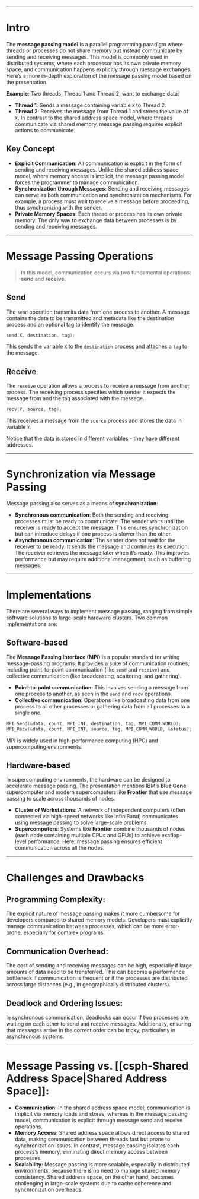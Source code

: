***
# Intro

The **message passing model** is a parallel programming paradigm where threads or processes do not share memory but instead communicate by sending and receiving messages. This model is commonly used in distributed systems, where each processor has its own private memory space, and communication happens explicitly through message exchanges. Here’s a more in-depth exploration of the message passing model based on the presentation.

**Example**:
Two threads, Thread 1 and Thread 2, want to exchange data:
- **Thread 1**: Sends a message containing variable `X` to Thread 2.
- **Thread 2**: Receives the message from Thread 1 and stores the value of `X`.
In contrast to the shared address space model, where threads communicate via shared memory, message passing requires explicit actions to communicate.
## Key Concept

- **Explicit Communication**: All communication is explicit in the form of sending and receiving messages. Unlike the shared address space model, where memory access is implicit, the message passing model forces the programmer to manage communication.
- **Synchronization through Messages**: Sending and receiving messages can serve as both communication and synchronization mechanisms. For example, a process must wait to receive a message before proceeding, thus synchronizing with the sender.
- **Private Memory Spaces**: Each thread or process has its own private memory. The only way to exchange data between processes is by sending and receiving messages.
***
# Message Passing Operations
> In this model, communication occurs via two fundamental operations: **send** and **receive**.
## Send
The `send` operation transmits data from one process to another. A message contains the data to be transmitted and metadata like the destination process and an optional tag to identify the message.
```C
send(X, destination, tag);
```
This sends the variable `X` to the `destination` process and attaches a `tag` to the message.
## Receive
The `receive` operation allows a process to receive a message from another process. The receiving process specifies which sender it expects the message from and the tag associated with the message.
```C
recv(Y, source, tag);
```
This receives a message from the `source` process and stores the data in variable `Y`.

Notice that the data is stored in different variables - they have different addresses.
***
# Synchronization via Message Passing

Message passing also serves as a means of **synchronization**:
- **Synchronous communication**: Both the sending and receiving processes must be ready to communicate. The sender waits until the receiver is ready to accept the message. This ensures synchronization but can introduce delays if one process is slower than the other.
- **Asynchronous communication**: The sender does not wait for the receiver to be ready. It sends the message and continues its execution. The receiver retrieves the message later when it’s ready. This improves performance but may require additional management, such as buffering messages.
***
# Implementations

There are several ways to implement message passing, ranging from simple software solutions to large-scale hardware clusters. Two common implementations are:
## Software-based

The **Message Passing Interface (MPI)** is a popular standard for writing message-passing programs. It provides a suite of communication routines, including point-to-point communication (like `send` and `receive`) and collective communication (like broadcasting, scattering, and gathering).
- **Point-to-point communication**: This involves sending a message from one process to another, as seen in the `send` and `recv` operations.
- **Collective communication**: Operations like broadcasting data from one process to all other processes or gathering data from all processes to a single one.
```C
MPI_Send(&data, count, MPI_INT, destination, tag, MPI_COMM_WORLD);
MPI_Recv(&data, count, MPI_INT, source, tag, MPI_COMM_WORLD, &status);
```
MPI is widely used in high-performance computing (HPC) and supercomputing environments.
## Hardware-based
In supercomputing environments, the hardware can be designed to accelerate message passing. The presentation mentions IBM’s **Blue Gene** supercomputer and modern supercomputers like **Frontier** that use message passing to scale across thousands of nodes.
- **Cluster of Workstations**: A network of independent computers (often connected via high-speed networks like InfiniBand) communicates using message passing to solve large-scale problems.
- **Supercomputers**: Systems like **Frontier** combine thousands of nodes (each node containing multiple CPUs and GPUs) to achieve exaflop-level performance. Here, message passing ensures efficient communication across all the nodes.
***
# Challenges and Drawbacks
## **Programming Complexity**:

The explicit nature of message passing makes it more cumbersome for developers compared to shared memory models. Developers must explicitly manage communication between processes, which can be more error-prone, especially for complex programs.
## **Communication Overhead**:

The cost of sending and receiving messages can be high, especially if large amounts of data need to be transferred. This can become a performance bottleneck if communication is frequent or if the processes are distributed across large distances (e.g., in geographically distributed clusters).
## **Deadlock and Ordering Issues**:

In synchronous communication, deadlocks can occur if two processes are waiting on each other to send and receive messages. Additionally, ensuring that messages arrive in the correct order can be tricky, particularly in asynchronous systems.
***
# Message Passing vs. [[csph-Shared Address Space|Shared Address Space]]:

- **Communication**: In the shared address space model, communication is implicit via memory loads and stores, whereas in the message passing model, communication is explicit through message send and receive operations.
- **Memory Access**: Shared address space allows direct access to shared data, making communication between threads fast but prone to synchronization issues. In contrast, message passing isolates each process’s memory, eliminating direct memory access between processes.
- **Scalability**: Message passing is more scalable, especially in distributed environments, because there is no need to manage shared memory consistency. Shared address space, on the other hand, becomes challenging in large-scale systems due to cache coherence and synchronization overheads.